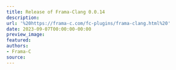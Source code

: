 ```yaml
---
title: Release of Frama-Clang 0.0.14
description:
url: '%20https://frama-c.com/fc-plugins/frama-clang.html%20'
date: 2023-09-07T00:00:00-00:00
preview_image:
featured:
authors:
- Frama-C
source:
---
```

    

